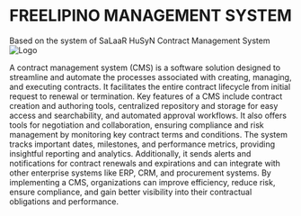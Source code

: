 # FREELIPINO MANAGEMENT SYSTEM
 
Based on the system of SaLaaR HuSyN Contract Management System
![Logo](https://github.com/EYYYYYYYYYY/FREELIPINO-MANAGEMENT-SYSTEM/assets/93482660/f6526ce3-1b25-49ab-a92a-48ad86cb3fec)

A contract management system (CMS) is a software solution designed to streamline and automate the processes associated with creating, managing, and executing contracts. It facilitates the entire contract lifecycle from initial request to renewal or termination. Key features of a CMS include contract creation and authoring tools, centralized repository and storage for easy access and searchability, and automated approval workflows. It also offers tools for negotiation and collaboration, ensuring compliance and risk management by monitoring key contract terms and conditions. The system tracks important dates, milestones, and performance metrics, providing insightful reporting and analytics. Additionally, it sends alerts and notifications for contract renewals and expirations and can integrate with other enterprise systems like ERP, CRM, and procurement systems. By implementing a CMS, organizations can improve efficiency, reduce risk, ensure compliance, and gain better visibility into their contractual obligations and performance.

